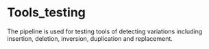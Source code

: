 # Tools_testing
The pipeline is used for testing tools of detecting variations including insertion, deletion, inversion, duplication and replacement.
